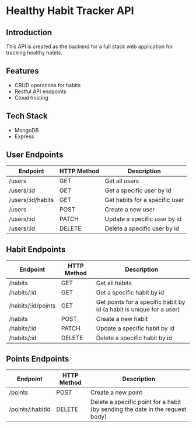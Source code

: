 # Healthy Habit Tracker API

## Introduction

This API is created as the backend for a full stack web application for tracking healthy habits.

## Features

- CRUD operations for habits
- Restful API endpoints
- Cloud hosting

## Tech Stack

- MongoDB
- Express


## User Endpoints

| Endpoint | HTTP Method | Description |
| --- | --- | --- |
| /users | GET | Get all users |
| /users/:id | GET | Get a specific user by id |
| /users/:id/habits | GET | Get habits for a specific user |
| /users | POST | Create a new user |
| /users/:id | PATCH | Update a specific user by id |
| /users/:id | DELETE | Delete a specific user by id |

## Habit Endpoints

| Endpoint | HTTP Method | Description |
| --- | --- | --- |
| /habits | GET | Get all habits |
| /habits/:id | GET | Get a specific habit by id |
| /habits/:id/points | GET | Get points for a specific habit by id (a habit is unique for a user) |
| /habits | POST | Create a new habit |
| /habits/:id | PATCH | Update a specific habit by id |
| /habits/:id | DELETE | Delete a specific habit by id |

## Points Endpoints

| Endpoint | HTTP Method | Description |
| --- | --- | --- |
| /points | POST | Create a new point |
| /points/:habitId | DELETE | Delete a specific point for a habit (by sending the date in the request body) |

